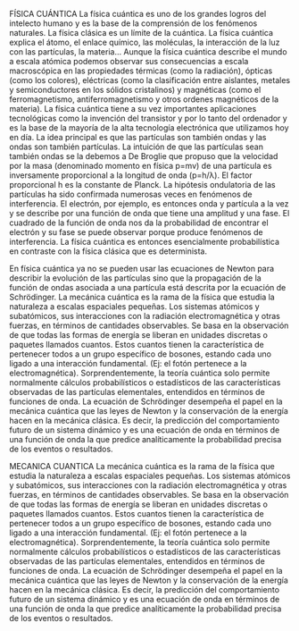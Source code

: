 FÍSICA CUÁNTICA
La física cuántica es uno de los grandes logros del intelecto humano y es la base de la comprensión de los fenómenos naturales. La física clásica es un límite de la cuántica. La física cuántica explica el átomo, el enlace químico, las moléculas, la interacción de la luz con las partículas, la materia… Aunque la física cuántica describe el mundo a escala atómica podemos observar sus consecuencias a escala macroscópica en las propiedades térmicas (como la radiación), ópticas (como los colores), eléctricas (como la clasificación entre aislantes, metales y semiconductores en los sólidos cristalinos) y magnéticas (como el ferromagnetismo, antiferromagnetismo y otros ordenes magnéticos de la materia). La física cuántica tiene a su vez importantes aplicaciones tecnológicas como la invención del transistor y por lo tanto del ordenador y es la base de la mayoría de la alta tecnología electrónica que utilizamos hoy en día.
La idea principal es que las partículas son también ondas y las ondas son también partículas. La intuición de que las partículas sean también ondas se la debemos a De Broglie que propuso que la velocidad por la masa (denominado momento en física p=mv) de una partícula es inversamente proporcional a la longitud de onda (p=h/λ). El factor proporcional h es la constante de Planck. La hipótesis ondulatoria de las partículas ha sido confirmada numerosas veces en fenómenos de interferencia.
El electrón, por ejemplo, es entonces onda y partícula a la vez y se describe por una función de onda que tiene una amplitud y una fase. El cuadrado de la función de onda nos da la probabilidad de encontrar el electrón y su fase se puede observar porque produce fenómenos de interferencia. La física cuántica es entonces esencialmente probabilística en contraste con la física clásica que es determinista.

En física cuántica ya no se pueden usar las ecuaciones de Newton para describir la evolución de las partículas sino que la propagación de la función de ondas asociada a una partícula está descrita por la ecuación de Schrödinger.
La mecánica cuántica es la rama de la física que estudia la naturaleza a escalas espaciales pequeñas. Los sistemas atómicos y subatómicos, sus interacciones con la radiación electromagnética y otras fuerzas, en términos de cantidades observables. Se basa en la observación de que todas las formas de energía se liberan en unidades discretas o paquetes llamados cuantos. Estos cuantos tienen la característica de pertenecer todos a un grupo específico de bosones, estando cada uno ligado a una interacción fundamental. (Ej: el fotón pertenece a la electromagnética). Sorprendentemente, la teoría cuántica solo permite normalmente cálculos probabilísticos o estadísticos de las características observadas de las partículas elementales, entendidos en términos de funciones de onda. La ecuación de Schrödinger desempeña el papel en la mecánica cuántica que las leyes de Newton y la conservación de la energía hacen en la mecánica clásica. Es decir, la predicción del comportamiento futuro de un sistema dinámico y es una ecuación de onda en términos de una función de onda la que predice analíticamente la probabilidad precisa de los eventos o resultados.

MECANICA CUANTICA
La mecánica cuántica es la rama de la física que estudia la naturaleza a escalas espaciales pequeñas. Los sistemas atómicos y subatómicos, sus interacciones con la radiación electromagnética y otras fuerzas, en términos de cantidades observables. Se basa en la observación de que todas las formas de energía se liberan en unidades discretas o paquetes llamados cuantos. Estos cuantos tienen la característica de pertenecer todos a un grupo específico de bosones, estando cada uno ligado a una interacción fundamental. (Ej: el fotón pertenece a la electromagnética). Sorprendentemente, la teoría cuántica solo permite normalmente cálculos probabilísticos o estadísticos de las características observadas de las partículas elementales, entendidos en términos de funciones de onda. La ecuación de Schrödinger desempeña el papel en la mecánica cuántica que las leyes de Newton y la conservación de la energía hacen en la mecánica clásica. Es decir, la predicción del comportamiento futuro de un sistema dinámico y es una ecuación de onda en términos de una función de onda la que predice analíticamente la probabilidad precisa de los eventos o resultados.